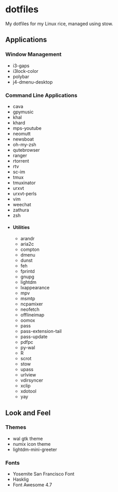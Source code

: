 # dotfiles
My dotfiles for my Linux rice, managed using stow.

## Applications

### Window Management

- i3-gaps
- i3lock-color
- polybar
- j4-dmenu-desktop

### Command Line Applications

- cava
- gpymusic
- khal
- khard
- mps-youtube
- neomutt
- newsboat
- oh-my-zsh
- qutebrowser
- ranger
- rtorrent
- rtv
- sc-im
- tmux
- tmuxinator
- urxvt
- urxvt-perls
- vim
- weechat
- zathura
- zsh
- #### Utilities
    - arandr
    - aria2c
    - compton
    - dmenu
    - dunst
    - feh
    - fprintd
    - gnupg
    - lightdm
    - lxappearance
    - mpv
    - msmtp
    - ncpamixer
    - neofetch
    - offlineimap
    - oomox
    - pass
    - pass-extension-tail
    - pass-update
    - pdfpc
    - py-wal
    - R
    - scrot
    - stow
    - upass
    - urlview
    - vdirsyncer
    - xclip
    - xdotool
    - yay

## Look and Feel

### Themes

- wal gtk theme
- numix icon theme
- lightdm-mini-greeter

### Fonts

- Yosemite San Francisco Font
- Hasklig
- Font Awesome 4.7
